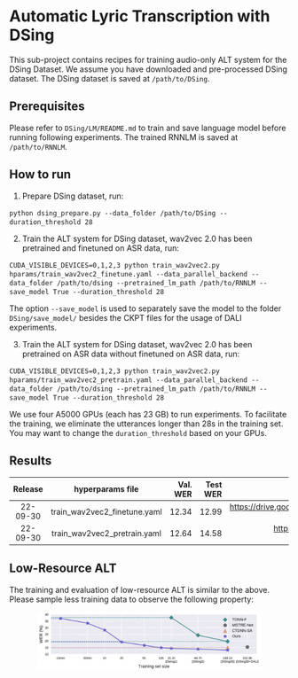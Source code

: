 # Automatic Lyric Transcription with DSing
This sub-project contains recipes for training audio-only ALT system for the DSing Dataset. We assume you have downloaded and pre-processed DSing dataset. The DSing dataset is saved at `/path/to/DSing`.

## Prerequisites
Please refer to `DSing/LM/README.md` to train and save language model before running following experiments. The trained RNNLM is saved at `/path/to/RNNLM`.

## How to run

1. Prepare DSing dataset, run:
```
python dsing_prepare.py --data_folder /path/to/DSing --duration_threshold 28
```

2. Train the ALT system for DSing dataset, wav2vec 2.0 has been pretrained and finetuned on ASR data, run:
```
CUDA_VISIBLE_DEVICES=0,1,2,3 python train_wav2vec2.py hparams/train_wav2vec2_finetune.yaml --data_parallel_backend --data_folder /path/to/dsing --pretrained_lm_path /path/to/RNNLM --save_model True --duration_threshold 28
```
The option `--save_model` is used to separately save the model to the folder `DSing/save_model/` besides the CKPT files for the usage of DALI experiments.

3. Train the ALT system for DSing dataset, wav2vec 2.0 has been pretrained on ASR data without finetuned on ASR data, run:
```
CUDA_VISIBLE_DEVICES=0,1,2,3 python train_wav2vec2.py hparams/train_wav2vec2_pretrain.yaml --data_parallel_backend --data_folder /path/to/dsing --pretrained_lm_path /path/to/RNNLM --save_model True --duration_threshold 28
```

We use four A5000 GPUs (each has 23 GB) to run experiments. To facilitate the training, we eliminate the utterances longer than 28s in the training set. You may want to change the `duration_threshold` based on your GPUs.


## Results
| Release | hyperparams file | Val. WER | Test WER | Model link | GPUs |
|:-------------:|:---------------------------:| -----:| -----:| --------:| :-----------:|
| 22-09-30 | train_wav2vec2_finetune.yaml |  12.34 | 12.99 | https://drive.google.com/drive/folders/1wcvkkZop16ytTuu6JDahUpZ6nsDbD1jN?usp=sharing | 4xA5000 23GB |
| 22-09-30 | train_wav2vec2_pretrain.yaml |  12.64 | 14.58 | https://drive.google.com/drive/folders/1VqKuBkVb_hzeVaD9ecaWuc-VKtNt5wpW?usp=sharing | 4xA5000 23GB |

## Low-Resource ALT
The training and evaluation of low-resource ALT is similar to the above. Please sample less training data to observe the following property:
<p align="center">
<img src="../../assets/transfer_low_resource.png" alt="" data-canonical-src="../../assets/transfer_low_resource.png" width="80%"/>
</p>